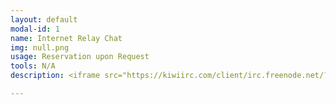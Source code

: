 ```yaml
---
layout: default
modal-id: 1
name: Internet Relay Chat
img: null.png
usage: Reservation upon Request
tools: N/A
description: <iframe src="https://kiwiirc.com/client/irc.freenode.net/?nick=guest_kiwi|?&theme=cli#ctrlh" style="border:0; width:100%; height:450px;"></iframe>

---
```

